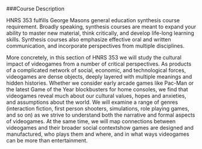 ###Course DescriptionHNRS 353 fulfills George Masons general education synthesis course requirement. Broadly speaking, synthesis courses are meant to expand your ability to master new material, think critically, and develop life-long learning skills. Synthesis courses also emphasize effective oral and written communication, and incorporate perspectives from multiple disciplines.More concretely, in this section of HNRS 353 we will study the cultural impact of videogames from a number of critical perspectives. As products of a complicated network of social, economic, and technological forces, videogames are dense objects, deeply layered with multiple meanings and hidden histories. Whether we consider early arcade games like Pac-Man or the latest Game of the Year blockbusters for home consoles, we find that videogames reveal much about our cultural values, hopes and anxieties, and assumptions about the world. We will examine a range of genres (interaction fiction, first person shooters, simulations, role playing games, and so on) as we strive to understand both the narrative and formal aspects of videogames. At the same time, we will map connections between videogames and their broader social contextshow games are designed and manufactured, who plays them and where, and in what ways videogames can be more than entertainment.